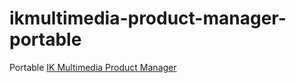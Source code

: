ikmultimedia-product-manager-portable
=====================================
Portable [IK Multimedia Product Manager](https://www.ikmultimedia.com/products/productmanager/)
